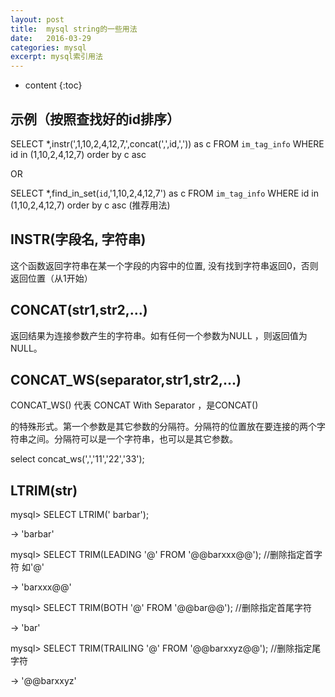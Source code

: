 ```yaml
---
layout: post
title:  mysql string的一些用法
date:   2016-03-29
categories: mysql
excerpt: mysql索引用法
---
```


* content
{:toc}

## 示例（按照查找好的id排序）

SELECT *,instr(',1,10,2,4,12,7,',concat(',',id,',')) as c FROM `im_tag_info` WHERE id in (1,10,2,4,12,7) order by c asc

OR

SELECT *,find_in_set(`id`,'1,10,2,4,12,7') as c FROM `im_tag_info` WHERE id in (1,10,2,4,12,7) order by c asc  (推荐用法)

## INSTR(字段名, 字符串)

这个函数返回字符串在某一个字段的内容中的位置, 没有找到字符串返回0，否则返回位置（从1开始）

## CONCAT(str1,str2,…)

返回结果为连接参数产生的字符串。如有任何一个参数为NULL ，则返回值为 NULL。


## CONCAT_WS(separator,str1,str2,...)

CONCAT_WS() 代表 CONCAT With Separator ，是CONCAT()

的特殊形式。第一个参数是其它参数的分隔符。分隔符的位置放在要连接的两个字符串之间。分隔符可以是一个字符串，也可以是其它参数。

select concat_ws(',','11','22','33');

## LTRIM(str)

mysql> SELECT LTRIM(' barbar');

-> 'barbar'

mysql> SELECT TRIM(LEADING '@' FROM '@@barxxx@@'); //删除指定首字符 如'@'

-> 'barxxx@@'

mysql> SELECT TRIM(BOTH '@' FROM '@@bar@@'); //删除指定首尾字符

-> 'bar'

mysql> SELECT TRIM(TRAILING '@' FROM '@@barxxyz@@'); //删除指定尾字符

-> '@@barxxyz'
